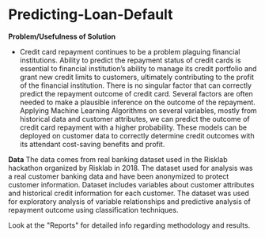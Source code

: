 # Predicting-Loan-Default

**Problem/Usefulness of Solution**

* Credit card repayment continues to be a problem plaguing financial institutions. Ability to predict the repayment status of credit cards is essential 
 to financial institution’s ability to manage its credit portfolio and grant new credit limits to customers, ultimately contributing to the profit of the
 financial institution. There is no singular factor that can correctly predict the repayment outcome of credit card. Several factors are often needed to make 
 a plausible inference on the outcome of the repayment. Applying Machine Learning Algorithms on several variables, mostly from historical data and customer 
 attributes, we can predict the outcome of credit card repayment with a higher probability. These models can be deployed on customer data to correctly 
 determine credit outcomes with its attendant cost-saving benefits and profit.

**Data**
The data comes from real banking dataset used in the Risklab hackathon organized by Risklab in 2018. The dataset used for analysis was a real customer 
banking data and have been anonymized to protect customer information. Dataset includes variables about customer attributes and historical credit 
information for each customer. The dataset was used for exploratory analysis of variable relationships and predictive analysis of repayment outcome 
using classification techniques.

Look at the "Reports" for detailed info regarding methodology and results.
